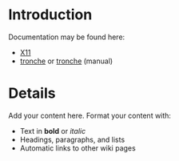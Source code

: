 # Introduction #

Documentation may be found here:
  * [X11](http://www.x.org/docs/X11/)
  * [tronche](http://tronche.com/gui/x/xlib/) or [tronche](http://tronche.com/gui/x/xlib-tutorial/) (manual)


# Details #

Add your content here.  Format your content with:
  * Text in **bold** or _italic_
  * Headings, paragraphs, and lists
  * Automatic links to other wiki pages